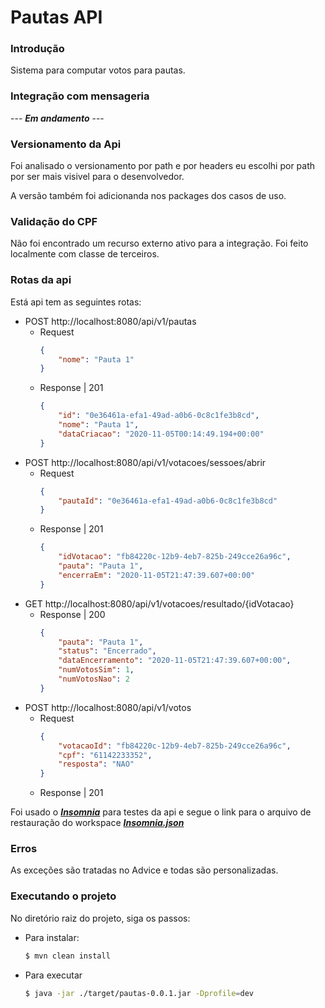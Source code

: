# Pautas API

### Introdução

Sistema para computar votos para pautas.

### Integração com mensageria

--- ***Em andamento*** ---

### Versionamento da Api

Foi analisado o versionamento por path e por headers eu escolhi por path
por ser mais visivel para o desenvolvedor.

A versão também foi adicionanda nos packages dos casos de uso.

### Validação do CPF

Não foi encontrado um recurso externo ativo para a integração. 
Foi feito localmente com classe de terceiros.

### Rotas da api

Está api tem as seguintes rotas:

- POST http://localhost:8080/api/v1/pautas  
    -   Request  
        ```json    
        {
            "nome": "Pauta 1"
        } 
        ```
    -   Response | 201
        ```json    
        {
            "id": "0e36461a-efa1-49ad-a0b6-0c8c1fe3b8cd",
            "nome": "Pauta 1",
            "dataCriacao": "2020-11-05T00:14:49.194+00:00"
        } 
        ```
- POST http://localhost:8080/api/v1/votacoes/sessoes/abrir
    -   Request
        ```json
        {
            "pautaId": "0e36461a-efa1-49ad-a0b6-0c8c1fe3b8cd"
        }
        ```
    -   Response | 201
        ```json
        {
            "idVotacao": "fb84220c-12b9-4eb7-825b-249cce26a96c",
            "pauta": "Pauta 1",
            "encerraEm": "2020-11-05T21:47:39.607+00:00"
        }
        ```
- GET http://localhost:8080/api/v1/votacoes/resultado/{idVotacao}
    -   Response | 200
        ```json
        {
            "pauta": "Pauta 1",
            "status": "Encerrado",
            "dataEncerramento": "2020-11-05T21:47:39.607+00:00",
            "numVotosSim": 1,
            "numVotosNao": 2
        }
        ```
- POST http://localhost:8080/api/v1/votos
    -   Request
        ```json
        {
            "votacaoId": "fb84220c-12b9-4eb7-825b-249cce26a96c",
            "cpf": "61142233352",
            "resposta": "NAO"
        }
        ```
    -   Response | 201
    
Foi usado o [***Insomnia***](https://insomnia.rest/) para testes da api 
e segue o link para o arquivo de restauração do workspace 
[***Insomnia.json***](./Insomnia.json)

### Erros
    
As exceções são tratadas no Advice e todas são personalizadas.

### Executando o projeto

No diretório raiz do projeto, siga os passos:

-   Para instalar:
    ```bash
    $ mvn clean install
    ```

-   Para executar
    ```bash
    $ java -jar ./target/pautas-0.0.1.jar -Dprofile=dev
    ```



